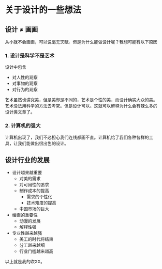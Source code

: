 # 关于设计的一些想法

## 设计 ≠ 画画

从小就不会画画，可以说毫无天赋。但是为什么能做设计呢？我想可能有以下原因

### 1. 设计是科学不是艺术

设计中包含

* 对人性的观察
* 对事物的观察
* 对行为的观察

艺术虽然也讲究美，但是美却是不同的，艺术是个性的美，而设计确实大众的美。艺术没法用科学的方法去考究。但是设计可以。这就可以解释为什么会有辣么多的设计类文章了。

### 2. 计算机的强大

计算机出现了，我们不必担心我们连线都画不直。计算机给了我们各种各样的工具，让我们能做出很出色的设计。 

## 设计行业的发展

* 设计越来越重要
	* 对美的需求
	* 对可用性的追求
	* 制作成本的提高
		* 需求的个性化
		* 技术难度的提高
	* 中国市场的巨大
* 绘画的重要性
	* 动漫的发展
	* 解释性强
* 专业性越来越强
	* 美工的时代将结束
	* 分工越来越细
	* 行业门槛越来越高

以上就是我的吹XX。